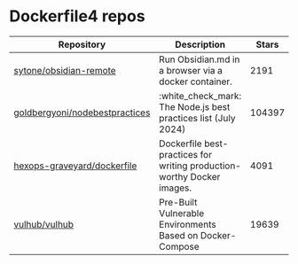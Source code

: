 # Dockerfile4 repos

| Repository                                                                          | Description                                                            | Stars  |
| ----------------------------------------------------------------------------------- | ---------------------------------------------------------------------- | ------ |
| [sytone/obsidian-remote](https://github.com/sytone/obsidian-remote)                 | Run Obsidian.md in a browser via a docker container.                   | 2191   |
| [goldbergyoni/nodebestpractices](https://github.com/goldbergyoni/nodebestpractices) | :white\_check\_mark:  The Node.js best practices list (July 2024)      | 104397 |
| [hexops-graveyard/dockerfile](https://github.com/hexops-graveyard/dockerfile)       | Dockerfile best-practices for writing production-worthy Docker images. | 4091   |
| [vulhub/vulhub](https://github.com/vulhub/vulhub)                                   | Pre-Built Vulnerable Environments Based on Docker-Compose              | 19639  |
